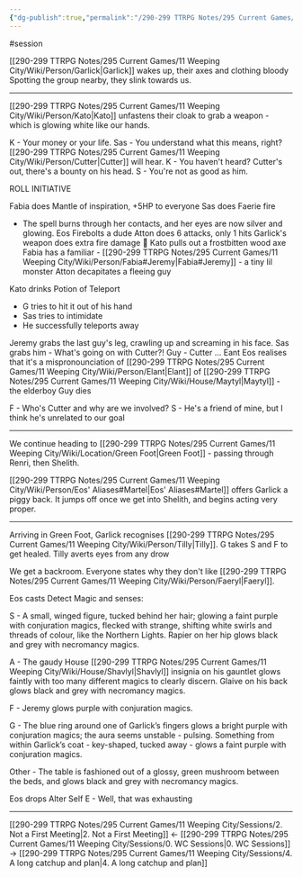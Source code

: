 ```yaml
---
{"dg-publish":true,"permalink":"/290-299 TTRPG Notes/295 Current Games/11 Weeping City/Sessions/3. What do we do with the bodies/"}
---
```



#session 

[[290-299 TTRPG Notes/295 Current Games/11 Weeping City/Wiki/Person/Garlick\|Garlick]] wakes up, their axes and clothing bloody
Spotting the group nearby, they slink towards us.

---

[[290-299 TTRPG Notes/295 Current Games/11 Weeping City/Wiki/Person/Kato\|Kato]] unfastens their cloak to grab a weapon - which is glowing white like our hands.

K - Your money or your life.
Sas - You understand what this means, right? [[290-299 TTRPG Notes/295 Current Games/11 Weeping City/Wiki/Person/Cutter\|Cutter]] will hear.
K - You haven't heard? Cutter's out, there's a bounty on his head.
S - You're not as good as him.

ROLL INITIATIVE

Fabia does Mantle of inspiration, +5HP to everyone
Sas does Faerie fire 
- The spell burns through her contacts, and her eyes are now silver and glowing.
Eos Firebolts a dude
Atton does 6 attacks, only 1 hits
Garlick's weapon does extra fire damage :eyes:
Kato pulls out a frostbitten wood axe
Fabia has a familiar - [[290-299 TTRPG Notes/295 Current Games/11 Weeping City/Wiki/Person/Fabia#Jeremy\|Fabia#Jeremy]] - a tiny lil monster
Atton decapitates a fleeing guy

Kato drinks Potion of Teleport
- G tries to hit it out of his hand
- Sas tries to intimidate
- He successfully teleports away

Jeremy grabs the last guy's leg, crawling up and screaming in his face.
Sas grabs him - What's going on with Cutter?!
Guy - Cutter ... Eant
	Eos realises that it's a mispronounciation of [[290-299 TTRPG Notes/295 Current Games/11 Weeping City/Wiki/Person/Elant\|Elant]] of [[290-299 TTRPG Notes/295 Current Games/11 Weeping City/Wiki/House/Maytyl\|Maytyl]] - the elderboy
Guy dies

F - Who's Cutter and why are we involved?
S - He's a friend of mine, but I think he's unrelated to our goal

---

We continue heading to [[290-299 TTRPG Notes/295 Current Games/11 Weeping City/Wiki/Location/Green Foot\|Green Foot]] - passing through Renri, then Shelith.

[[290-299 TTRPG Notes/295 Current Games/11 Weeping City/Wiki/Person/Eos' Aliases#Martel\|Eos' Aliases#Martel]] offers Garlick a piggy back.
It jumps off once we get into Shelith, and begins acting very proper.

---

Arriving in Green Foot, Garlick recognises [[290-299 TTRPG Notes/295 Current Games/11 Weeping City/Wiki/Person/Tilly\|Tilly]].
G takes S and F to get healed.
	Tilly averts eyes from any drow

We get a backroom.
Everyone states why they don't like [[290-299 TTRPG Notes/295 Current Games/11 Weeping City/Wiki/Person/Faeryl\|Faeryl]].

Eos casts Detect Magic and senses:

S -
	A small, winged figure, tucked behind her hair; glowing a faint purple with conjuration magics, flecked with strange, shifting white swirls and threads of colour, like the Northern Lights.
	Rapier on her hip glows black and grey with necromancy magics.

A -
	The gaudy House [[290-299 TTRPG Notes/295 Current Games/11 Weeping City/Wiki/House/Shavlyl\|Shavlyl]] insignia on his gauntlet glows faintly with too many different magics to clearly discern.
	Glaive on his back glows black and grey with necromancy magics.

F -
	Jeremy glows purple with conjuration magics.

G -
	The blue ring around one of Garlick’s fingers glows a bright purple with conjuration magics; the aura seems unstable - pulsing.
	Something from within Garlick’s coat - key-shaped, tucked away - glows a faint purple with conjuration magics.

Other -
	The table is fashioned out of a glossy, green mushroom between the beds, and glows black and grey with necromancy magics.

Eos drops Alter Self
E - Well, that was exhausting

---

[[290-299 TTRPG Notes/295 Current Games/11 Weeping City/Sessions/2. Not a First Meeting\|2. Not a First Meeting]] <- [[290-299 TTRPG Notes/295 Current Games/11 Weeping City/Sessions/0. WC Sessions\|0. WC Sessions]] -> [[290-299 TTRPG Notes/295 Current Games/11 Weeping City/Sessions/4. A long catchup and plan\|4. A long catchup and plan]]